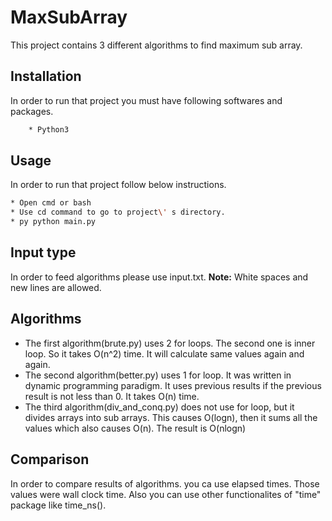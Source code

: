 # MaxSubArray

This project contains 3 different algorithms to find maximum sub array.

## Installation

In order to run that project you must have following softwares and packages.

```bash
    * Python3
```

## Usage

In order to run that project follow below instructions.

```bash
* Open cmd or bash
* Use cd command to go to project\' s directory.
* py python main.py
```

## Input type

In order to feed algorithms please use input.txt.
__Note:__ White spaces and new lines are allowed.

## Algorithms

* The first algorithm(brute.py) uses 2 for loops. The second one is inner loop. So it takes O(n^2) time. It will calculate same values again and again.
* The second algorithm(better.py) uses 1 for loop. It was written in dynamic programming paradigm. It uses previous results if the previous result is not less than 0. It takes O(n) time.
* The third algorithm(div_and_conq.py) does not use for loop, but it divides arrays into sub arrays. This causes O(logn), then it sums all the values which also causes O(n). The result is O(nlogn)

## Comparison

In order to compare results of algorithms. you ca use elapsed times. Those values were wall clock time.
Also you can use other functionalites of "time" package like time_ns().
